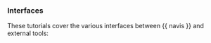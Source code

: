 ### Interfaces

These tutorials cover the various interfaces between {{ navis }} and external tools:
